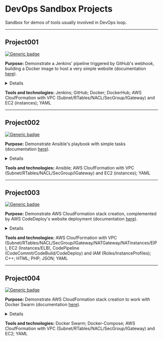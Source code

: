 # DevOps Sandbox Projects

Sandbox for demos of tools usually involved in DevOps loop.

---

## Project001
[![Generic badge](https://img.shields.io/badge/Status-Finished-green.svg)](https://shields.io/)

**Purpose:** Demonstrate a Jenkins' pipeline triggered by GitHub's webhook, building a Docker image to host a very simple website (documentation [here](Project001/README.md)).

  <details>
    <summary>Details</summary>
    <img src="Project001/documents/jenkins-diagram.png">
  </details>

**Tools and technologies:** Jenkins; GitHub; Docker; DockerHub; AWS CloufFormation with VPC (Subnet/RTables/NACL/SecGroup/IGateway) and EC2 (instances); YAML

---

## Project002
[![Generic badge](https://img.shields.io/badge/Status-NotStarted-red.svg)](https://shields.io/)

**Purpose:** Demonstrate Ansible's playbook with simple tasks (documentation [here](Project002/README.md)).

  <details>
    <summary>Details</summary>
    <img src="Project002/documents/ansible-diagram.png">
  </details>

**Tools and technologies:** Ansible; AWS CloufFormation with VPC (Subnet/RTables/NACL/SecGroup/IGateway) and EC2 (instances); YAML

---

## Project003
[![Generic badge](https://img.shields.io/badge/Status-InWork-yellow.svg)](https://shields.io/)

**Purpose:** Demonstrate AWS CloudFormation stack creation, complemented by AWS CodeDeploy's website deployment (documentation [here](Project003/README.md)).

  <details>
    <summary>Details</summary>
    <img src="Project003/documents/cloudformation-diagram.png">
	<img src="Project003/documents/codedeploy-diagram.png">
  </details>

**Tools and technologies:** AWS CloufFormation with VPC (Subnet/RTables/NACL/SecGroup/IGateway/NATGateway/NATinstances/EIP), EC2 (Instances/ELB), CodePipeline (CodeCommit/CodeBuild/CodeDeploy) and IAM (Roles/InstanceProfiles); C++; HTML; PHP; JSON; YAML

---

## Project004
[![Generic badge](https://img.shields.io/badge/Status-Finished-green.svg)](https://shields.io/)

**Purpose:** Demonstrate AWS CloudFormation stack creation to work with Docker Swarm (documentation [here](Project004/README.md)).

  <details>
    <summary>Details</summary>
    <img src="Project004/documents/cloudformation-diagram.png">
  </details>

**Tools and technologies:** Docker Swarm; Docker-Compose; AWS CloufFormation with VPC (Subnet/RTables/NACL/SecGroup/IGateway) and EC2; YAML